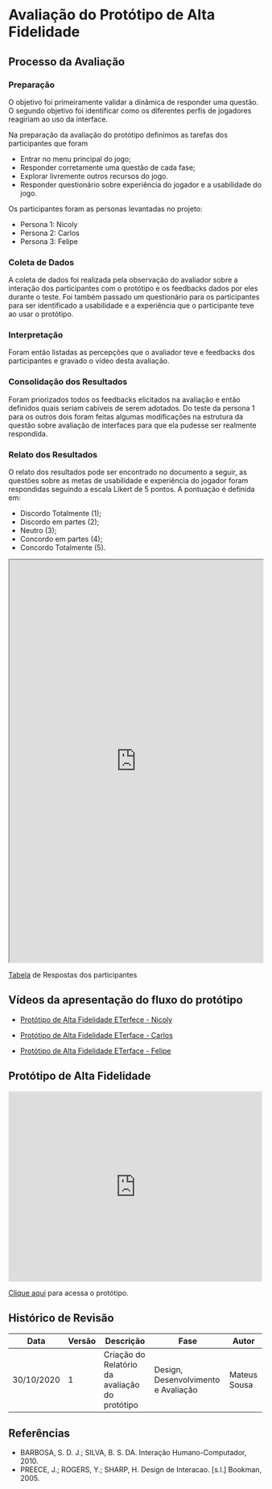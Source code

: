 # Avaliação do Protótipo de Alta Fidelidade

## Processo da Avaliação
### Preparação

O objetivo foi primeiramente validar a dinâmica de responder uma questão. O segundo objetivo foi identificar como os diferentes perfis de jogadores reagiriam ao uso da interface.

Na preparação da avaliação do protótipo definimos as tarefas dos participantes que foram
- Entrar no menu principal do jogo;
- Responder corretamente uma questão de cada fase;
- Explorar livremente outros recursos do jogo.
- Responder questionário sobre experiência do jogador e a usabilidade do jogo.

Os participantes foram as personas levantadas no projeto:

- Persona 1: Nicoly
- Persona 2: Carlos
- Persona 3: Felipe

### Coleta de Dados

A coleta de dados foi realizada pela observação do avaliador sobre a interação dos participantes com o protótipo e os feedbacks dados por eles durante o teste. Foi também passado um questionário para os participantes para ser identificado a usabilidade e a experiência que o participante teve ao usar o protótipo.

### Interpretação

Foram então listadas as percepções que o avaliador teve e feedbacks dos participantes e gravado o vídeo desta avaliação.

### Consolidação dos Resultados

Foram priorizados todos os feedbacks elicitados na avaliação e então definidos quais seriam cabíveis de serem adotados. Do teste da persona 1 para os outros dois foram feitas algumas modificações na estrutura da questão sobre avaliação de interfaces para que ela pudesse ser realmente respondida.

### Relato dos Resultados

O relato dos resultados pode ser encontrado no documento a seguir, as questões sobre as metas de usabilidade e experiência do jogador foram respondidas seguindo a escala Likert de 5 pontos. A pontuação é definida em:
- Discordo Totalmente (1);
- Discordo em partes (2);
- Neutro (3);
- Concordo em partes (4);
- Concordo Totalmente (5).

<iframe src="https://docs.google.com/spreadsheets/d/e/2PACX-1vRp_rTqIQOaDFJhQqhD8HuTSBByatkWTWT5myfnl7jDsOi2KHyueeQpIdqhqa_wholpvTw87Y4r7sX9/pubhtml?gid=1363344387&amp;single=true&amp;widget=true&amp;headers=false" width="100%" height="800"></iframe>

[Tabela](https://docs.google.com/spreadsheets/d/15wLK1sVJnBr7EsqxTt_cciFDisf6UKp1P8XFwTOO8kg/edit#gid=1363344387&range=E8:I37) de Respostas dos participantes



## Vídeos da apresentação do fluxo do protótipo

- [Protótipo de Alta Fidelidade ETerfece - Nicoly](https://youtu.be/lGCC6E7iZaU)

- [Protótipo de Alta Fidelidade  ETerface - Carlos](https://youtu.be/yqED5-LJwpA)

- [Protótipo de Alta Fidelidade  ETerface - Felipe](https://youtu.be/wUItvf8Qu64)

## Protótipo de Alta Fidelidade
<div style="position: relative; overflow: hidden; width: 100%; padding-top: 75%;">
    <iframe style="border: 1px solid rgba(0, 0, 0, 0.1); position: absolute; top: 0; left: 0; bottom: 0; right: 0; width: 100%; height: 100%; content-width: scale-down-to-fit" src="https://www.figma.com/embed?embed_host=share&url=https%3A%2F%2Fwww.figma.com%2Fproto%2FH5GEeVaXOVuFJPdFMS45qb%2FETerface%3Fnode-id%3D9%253A200%26scaling%3Dmin-zoom" allowfullscreen ></iframe>
</div>

[Clique aqui](https://www.figma.com/proto/H5GEeVaXOVuFJPdFMS45qb/ETerface?node-id=9%3A200&scaling=min-zoom) para acessa o protótipo.
## Histórico de Revisão

| Data | Versão| Descrição | Fase | Autor |
|----|----|----|----|----|
| 30/10/2020 | 1 | Criação do Relatório da avaliação do protótipo | Design, Desenvolvimento e Avaliação | Mateus Sousa |

## Referências

- BARBOSA, S. D. J.; SILVA, B. S. DA. Interação Humano-Computador, 2010.
- PREECE, J.; ROGERS, Y.; SHARP, H. Design de Interacao. [s.l.] Bookman, 2005. 

